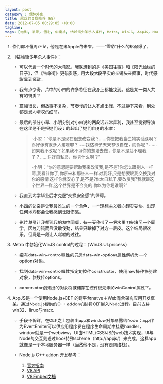 ```yaml
---
layout: post
category : 儒林外史
title: 屌丝的自我修养（68）
date: 2012-07-05 00:29:05 +08:00
tagline:
tags: [电影, 苹果, 雪豹, 华南虎, 牯岭街少年杀人事件, Metro, WinJS, AppJS, Node.js]
---
```



1. 你们都不懂周正龙，他是在赌Apple的未来。——“雪豹”什么的都弱爆了。

2. 《牯岭街少年杀人事件》：

    * 可以代表一个时代的大电影。我联想到的是《美国往事》和《阳光灿烂的日子》，但《牯岭街》更有质感，用大段大段平实的长镜头来叙事，时代感彰显到极致。

    * 我有点惊奇，片中的小四的许多特征在我身上都能找到。这是某一类人共有的特质？

    * 篇幅很长，但故事不复杂，节奏慢的让人有点出戏。不过静下来看，到处都是发人喟叹的细节。

    * 最后的部分小翠、小明分别对小四说的两段话非常犀利，我甚至觉得导演在这里是不是把她们设计的超出了她们自身的水准：

        > -小翠：“你是不是现在很想改变我？……你想把我当生物实验课啊？你好像有很多大道理耶？……我这样子天天都很自在，而你呢？……如果我不改呢？如果我不照你的想法去做，你是不是就不理我了？……你好自私耶，你凭什么啊？”
        >    
        > -小明：“你的意思是要帮助我来改变我,是不是?你怎么跟别人一样啊,我看错你了,你原来和那些人一样.对我好,只是想要跟我交换我对你的感情.这样你就安心了,是不是?你太自私了.要改变我?我就跟这个世界一样,这个世界是不会变的.你以为你是谁啊?”

    * 我直到大学毕业后才克服“交换安全感”的障碍。

    * 小四的父亲是让我最难过的一个角色，一个理想主义者向现实妥协，出现任何地方都会让我感到无限伤感。

    * 影片总是让我想到我的初中同桌，有一天他带了一把水果刀来堵另一个同学，因为刀钝而且没敢使劲，结果只蹭掉了对方一层皮。这个结局很欢乐，但真是一段让人唏嘘的过往。

3. Metro 中初始化WinJS control的过程：（WinJS.UI.process）

    * 把有data-win-control属性的元素data-win-options属性解析为一个options对象。

    * 找到data-win-control属性指定的控件constructor，使用new操作符创建对象，参数传options。

    * constructor创建出的对象将被储存在控件根元素的winControl属性下。

4. AppJS是一个使用Node.js+CEF 的跨平台native＋Web混合架构应用开发框架。通过Node.js提供的C++ addon机制将CEF绑入Node进程。目前支持win32、linux与macx.

    * 手段不新鲜，在CEF之上包装出app和window对象暴露给Node；app作为EventEmiter可以供应用程序员在程序生命周期中挂载handler，window就是一个webview，UI由HTML/CSS/JS的web技术实现，UI与Node的交互则通过hook特殊scheme（http://appjs/）来完成，这样app就像是一个本地服务器一样（当然他不是，没有走网络栈）。

    * Node.js C++ addon 开发参考：

        1. [官方指南][1] 
        2. [V8 API][2] 
        3. [V8 Embed文档][3]

    
[1]: http://nodejs.org/docs/latest/api/addons.html "官方指南"
[2]: http://izs.me/v8-docs/main.html "V8 API"
[3]: http://code.google.com/apis/v8/embed.html "V8 Embed文档"
